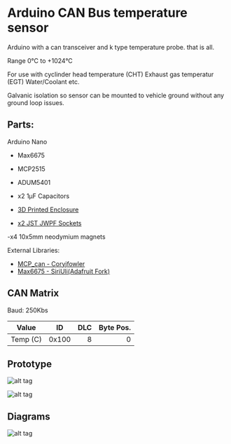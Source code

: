 # Arduino CAN Bus temperature sensor
Arduino with a can transceiver and k type temperature probe. that is all.

Range 0°C to +1024°C

For use with cyclinder head temperature (CHT) Exhaust gas temperatur (EGT) Water/Coolant etc. 

Galvanic isolation so sensor can be mounted to vehicle ground without any ground loop issues.

## Parts:

Arduino Nano

- Max6675

- MCP2515

- ADUM5401

- x2 1μF Capacitors

- [3D Printed Enclosure](https://www.thingiverse.com/thing:4293410)

- [x2 JST JWPF Sockets](https://www.jst-mfg.com/product/detail_e.php?series=151)

-x4 10x5mm neodymium magnets

External Libraries:
- [MCP_can - Coryjfowler](https://github.com/coryjfowler/MCP_CAN_lib)
- [Max6675 - SiriUli(Adafruit Fork)](https://github.com/SirUli/MAX6675)


## CAN Matrix

Baud: 250Kbs

| Value       | ID        |DLC   | Byte Pos.|
| ------------- |:-----:  |----: |       --:|
| Temp (C)      | 0x100 |   8    | 0        |
## Prototype

![alt tag](https://github.com/theHeathLee/Arduino-CAN-Bus-temperature-sensor-/blob/master/Pictures/tempCANbus.jpg?raw=true "Connected oldtimer banner")

![alt tag](https://github.com/theHeathLee/Arduino-CAN-Bus-temperature-sensor-/blob/master/Pictures/tempcandisplay.jpg?raw=true "Connected oldtimer banner")



## Diagrams

![alt tag](https://github.com/theHeathLee/Arduino-CAN-Bus-temperature-sensor-/blob/master/Pictures/frSchematicWithIsolatorFinal.png?raw=true "Connected oldtimer banner")


